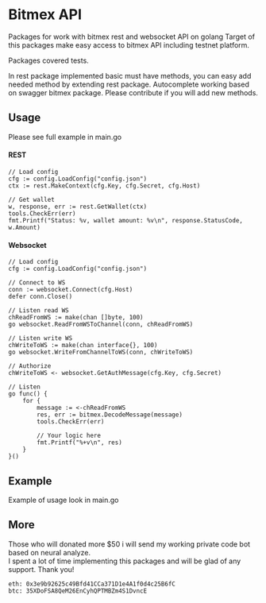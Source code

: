 # Bitmex API
Packages for work with bitmex rest and websocket API on golang
Target of this packages make easy access to bitmex API including testnet platform.  

Packages covered tests.  

In rest package implemented basic must have methods, you can easy add needed method by extending rest package. Autocomplete working based on swagger bitmex package. Please contribute if you will add new methods.


## Usage
Please see full example in main.go

####  REST
```
// Load config
cfg := config.LoadConfig("config.json")
ctx := rest.MakeContext(cfg.Key, cfg.Secret, cfg.Host)

// Get wallet
w, response, err := rest.GetWallet(ctx)
tools.CheckErr(err)
fmt.Printf("Status: %v, wallet amount: %v\n", response.StatusCode, w.Amount)
```

#### Websocket
```
// Load config
cfg := config.LoadConfig("config.json")

// Connect to WS
conn := websocket.Connect(cfg.Host)
defer conn.Close()

// Listen read WS
chReadFromWS := make(chan []byte, 100)
go websocket.ReadFromWSToChannel(conn, chReadFromWS)

// Listen write WS
chWriteToWS := make(chan interface{}, 100)
go websocket.WriteFromChannelToWS(conn, chWriteToWS)

// Authorize
chWriteToWS <- websocket.GetAuthMessage(cfg.Key, cfg.Secret)

// Listen
go func() {
    for {
        message := <-chReadFromWS
        res, err := bitmex.DecodeMessage(message)
        tools.CheckErr(err)

        // Your logic here
        fmt.Printf("%+v\n", res)
    }
}()

```

## Example
Example of usage look in main.go

## More
Those who will donated more $50 i will send my working private code bot based on neural analyze.  
I spent a lot of time implementing this packages and will be glad of any support. Thank you!
```
eth: 0x3e9b92625c49Bfd41CCa371D1e4A1f0d4c25B6fC
btc: 35XDoFSA8QeM26EnCyhQPTMBZm4S1DvncE
```



